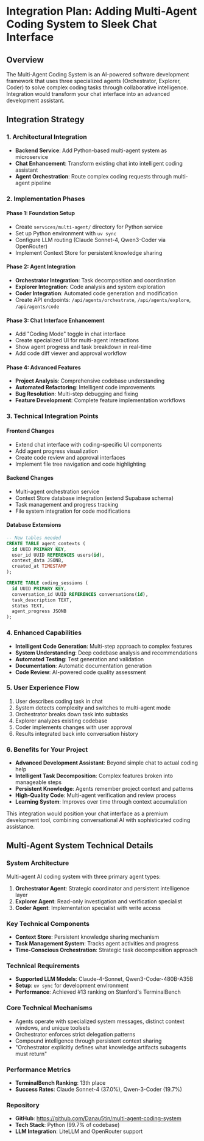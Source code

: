 # Integration Plan: Adding Multi-Agent Coding System to Sleek Chat Interface

## Overview
The Multi-Agent Coding System is an AI-powered software development framework that uses three specialized agents (Orchestrator, Explorer, Coder) to solve complex coding tasks through collaborative intelligence. Integration would transform your chat interface into an advanced development assistant.

## Integration Strategy

### 1. **Architectural Integration**
- **Backend Service**: Add Python-based multi-agent system as microservice
- **Chat Enhancement**: Transform existing chat into intelligent coding assistant
- **Agent Orchestration**: Route complex coding requests through multi-agent pipeline

### 2. **Implementation Phases**

#### Phase 1: Foundation Setup
- Create `services/multi-agent/` directory for Python service
- Set up Python environment with `uv sync`
- Configure LLM routing (Claude Sonnet-4, Qwen3-Coder via OpenRouter)
- Implement Context Store for persistent knowledge sharing

#### Phase 2: Agent Integration
- **Orchestrator Integration**: Task decomposition and coordination
- **Explorer Integration**: Code analysis and system exploration
- **Coder Integration**: Automated code generation and modification
- Create API endpoints: `/api/agents/orchestrate`, `/api/agents/explore`, `/api/agents/code`

#### Phase 3: Chat Interface Enhancement
- Add "Coding Mode" toggle in chat interface
- Create specialized UI for multi-agent interactions
- Show agent progress and task breakdown in real-time
- Add code diff viewer and approval workflow

#### Phase 4: Advanced Features
- **Project Analysis**: Comprehensive codebase understanding
- **Automated Refactoring**: Intelligent code improvements
- **Bug Resolution**: Multi-step debugging and fixing
- **Feature Development**: Complete feature implementation workflows

### 3. **Technical Integration Points**

#### Frontend Changes
- Extend chat interface with coding-specific UI components
- Add agent progress visualization
- Create code review and approval interfaces
- Implement file tree navigation and code highlighting

#### Backend Changes
- Multi-agent orchestration service
- Context Store database integration (extend Supabase schema)
- Task management and progress tracking
- File system integration for code modifications

#### Database Extensions
```sql
-- New tables needed
CREATE TABLE agent_contexts (
  id UUID PRIMARY KEY,
  user_id UUID REFERENCES users(id),
  context_data JSONB,
  created_at TIMESTAMP
);

CREATE TABLE coding_sessions (
  id UUID PRIMARY KEY,
  conversation_id UUID REFERENCES conversations(id),
  task_description TEXT,
  status TEXT,
  agent_progress JSONB
);
```

### 4. **Enhanced Capabilities**
- **Intelligent Code Generation**: Multi-step approach to complex features
- **System Understanding**: Deep codebase analysis and recommendations
- **Automated Testing**: Test generation and validation
- **Documentation**: Automatic documentation generation
- **Code Review**: AI-powered code quality assessment

### 5. **User Experience Flow**
1. User describes coding task in chat
2. System detects complexity and switches to multi-agent mode
3. Orchestrator breaks down task into subtasks
4. Explorer analyzes existing codebase
5. Coder implements changes with user approval
6. Results integrated back into conversation history

### 6. **Benefits for Your Project**
- **Advanced Development Assistant**: Beyond simple chat to actual coding help
- **Intelligent Task Decomposition**: Complex features broken into manageable steps
- **Persistent Knowledge**: Agents remember project context and patterns
- **High-Quality Code**: Multi-agent verification and review process
- **Learning System**: Improves over time through context accumulation

This integration would position your chat interface as a premium development tool, combining conversational AI with sophisticated coding assistance.

## Multi-Agent System Technical Details

### System Architecture
Multi-agent AI coding system with three primary agent types:
1. **Orchestrator Agent**: Strategic coordinator and persistent intelligence layer
2. **Explorer Agent**: Read-only investigation and verification specialist  
3. **Coder Agent**: Implementation specialist with write access

### Key Technical Components
- **Context Store**: Persistent knowledge sharing mechanism
- **Task Management System**: Tracks agent activities and progress
- **Time-Conscious Orchestration**: Strategic task decomposition approach

### Technical Requirements
- **Supported LLM Models**: Claude-4-Sonnet, Qwen3-Coder-480B-A35B
- **Setup**: `uv sync` for development environment
- **Performance**: Achieved #13 ranking on Stanford's TerminalBench

### Core Technical Mechanisms
- Agents operate with specialized system messages, distinct context windows, and unique toolsets
- Orchestrator enforces strict delegation patterns
- Compound intelligence through persistent context sharing
- "Orchestrator explicitly defines what knowledge artifacts subagents must return"

### Performance Metrics
- **TerminalBench Ranking**: 13th place
- **Success Rates**: Claude Sonnet-4 (37.0%), Qwen-3-Coder (19.7%)

### Repository
- **GitHub**: https://github.com/Danau5tin/multi-agent-coding-system
- **Tech Stack**: Python (99.7% of codebase)
- **LLM Integration**: LiteLLM and OpenRouter support
